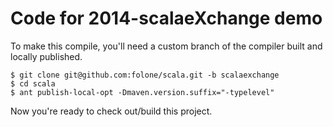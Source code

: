 Code for 2014-scalaeXchange demo
================================

To make this compile, you'll need a custom branch of the compiler built and locally published.

```
$ git clone git@github.com:folone/scala.git -b scalaexchange
$ cd scala
$ ant publish-local-opt -Dmaven.version.suffix="-typelevel"
```

Now you're ready to check out/build this project.
